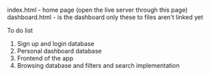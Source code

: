 index.html - home page (open the live server through this page)
dashboard.html - is the dashboard
only these to files aren't linked yet

To do list
1. Sign up and login database
2. Personal dashboard database
3. Frontend of the app
4. Browsing database and filters and search implementation
